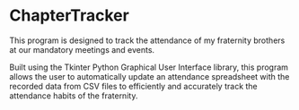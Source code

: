 # ChapterTracker
This program is designed to track the attendance of my fraternity brothers at our mandatory meetings and events. 

Built using the Tkinter Python Graphical User Interface library, this program allows the user to automatically update an attendance spreadsheet with the recorded data from CSV files to efficiently and accurately track the attendance habits of the fraternity.
